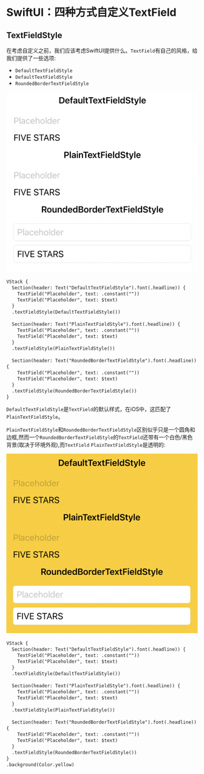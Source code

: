 # SwiftUI：四种方式自定义TextField

## TextFieldStyle
在考虑自定义之前，我们应该考虑SwiftUI提供什么。`TextField`有自己的风格，给我们提供了一些选项:

* `DefaultTextFieldStyle`
* `DefaultTextFieldStyle`
* `RoundedBorderTextFieldStyle`

![defaultstyles](./defaultstyles.png)

```
VStack {
  Section(header: Text("DefaultTextFieldStyle").font(.headline)) {
    TextField("Placeholder", text: .constant(""))
    TextField("Placeholder", text: $text)
  }
  .textFieldStyle(DefaultTextFieldStyle())

  Section(header: Text("PlainTextFieldStyle").font(.headline)) {
    TextField("Placeholder", text: .constant(""))
    TextField("Placeholder", text: $text)
  }
  .textFieldStyle(PlainTextFieldStyle())

  Section(header: Text("RoundedBorderTextFieldStyle").font(.headline)) {
    TextField("Placeholder", text: .constant(""))
    TextField("Placeholder", text: $text)
  }
  .textFieldStyle(RoundedBorderTextFieldStyle())
}
```
`DefaultTextFieldStyle`是`TextField`的默认样式，在iOS中，这匹配了`PlainTextFieldStyle`。

`PlainTextFieldStyle`和`RoundedBorderTextFieldStyle`区别似乎只是一个圆角和边框,然而一个`RoundedBorderTextFieldStyle`的`TextField`还带有一个白色/黑色背景(取决于环境外观),而`TextField` `PlainTextFieldStyle`是透明的:

![defaultstylesBackground](./defaultstylesBackground.png)

```
VStack {
  Section(header: Text("DefaultTextFieldStyle").font(.headline)) {
    TextField("Placeholder", text: .constant(""))
    TextField("Placeholder", text: $text)
  }
  .textFieldStyle(DefaultTextFieldStyle())

  Section(header: Text("PlainTextFieldStyle").font(.headline)) {
    TextField("Placeholder", text: .constant(""))
    TextField("Placeholder", text: $text)
  }
  .textFieldStyle(PlainTextFieldStyle())

  Section(header: Text("RoundedBorderTextFieldStyle").font(.headline)) {
    TextField("Placeholder", text: .constant(""))
    TextField("Placeholder", text: $text)
  }
  .textFieldStyle(RoundedBorderTextFieldStyle())
}
.background(Color.yellow)
```



